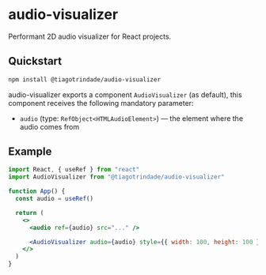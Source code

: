 # audio-visualizer

Performant 2D audio visualizer for React projects.

## Quickstart

```sh
npm install @tiagotrindade/audio-visualizer
```

audio-visualizer exports a component `AudioVisualizer` (as default), this component receives the following mandatory parameter:

- `audio` (type: `RefObject<HTMLAudioElement>`) — the element where the audio comes from

## Example

```jsx
import React, { useRef } from "react"
import AudioVisualizer from "@tiagotrindade/audio-visualizer"

function App() {
  const audio = useRef()

  return (
    <>
      <audio ref={audio} src="..." />

      <AudioVisualizer audio={audio} style={{ width: 100, height: 100 }} />
    </>
  )
}
```
